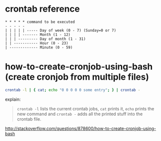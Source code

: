 # crontab reference

```
* * * * * command to be executed
- - - - -
| | | | | ----- Day of week (0 - 7) (Sunday=0 or 7)
| | | | ------- Month (1 - 12)
| | | --------- Day of month (1 - 31)
| | ----------- Hour (0 - 23)
| ------------- Minute (0 - 59)
```

# how-to-create-cronjob-using-bash (create cronjob from multiple files)

```sh
crontab -l | { cat; echo "0 0 0 0 0 some entry"; } | crontab -
```

explain:

> `crontab -l` lists the current crontab jobs, `cat` prints it, `echo` prints the new command and `crontab -` adds all the printed stuff into the crontab file.

http://stackoverflow.com/questions/878600/how-to-create-cronjob-using-bash

